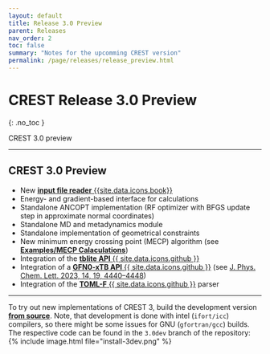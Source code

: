 ```yaml
---
layout: default
title: Release 3.0 Preview
parent: Releases
nav_order: 2
toc: false
summary: "Notes for the upcomming CREST version"
permalink: /page/releases/release_preview.html
---
```


# CREST Release 3.0 Preview
{: .no_toc }

<div class="label label-green">CREST 3.0 preview</div>

---


## CREST 3.0 Preview

- New [**input file reader** {{site.data.icons.book}}](../documentation/inputfiles.html "Documentation / Input Files")
- Energy- and gradient-based interface for calculations
- Standalone ANCOPT implementation (RF optimizer with BFGS update step in approximate normal coordinates)
- Standalone MD and metadynamics module
- Standalone implementation of geometrical constraints
- New minimum energy crossing point (MECP) algorithm (see [**Examples/MECP Calaculations**](../examples/mecp   "Examples / MECP Calculations"))
- Integration of the [**tblite API** {{ site.data.icons.github }}](https://github.com/tblite/tblite "tblite on GitHub")
- Integration of a [**GFN0-xTB API** {{ site.data.icons.github }}](https://github.com/pprcht/gfn0) (see [J. Phys. Chem. Lett. 2023, 14, 19, 4440–4448](https://doi.org/10.1021/acs.jpclett.3c00494))
- Integration of the [**TOML-F**  {{ site.data.icons.github }}](https://github.com/toml-f/toml-f) parser

---

To try out new implementations of CREST 3, build the development version [**from source**](../installation/install_compile.html). 
Note, that development is done with intel (`ifort/icc`) compilers, so there might be some issues for GNU (`gfortran/gcc`) builds.
The respective code can be found in the `3.0dev` branch of the repository:
{% include image.html file="install-3dev.png" %}
